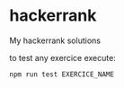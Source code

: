 # hackerrank
My hackerrank solutions

to test any exercice execute:

```
npm run test EXERCICE_NAME
```
